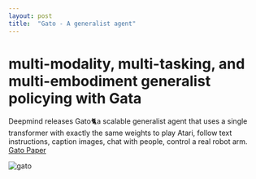 ```yaml
---
layout: post
title:  "Gato - A generalist agent"
---
```


#  multi-modality, multi-tasking, and multi-embodiment generalist policying with Gata

Deepmind releases Gato🐈a scalable generalist agent that uses a single transformer with exactly the same weights to play Atari, follow text instructions, caption images, chat with people, control a real robot arm.
[Gato Paper](https://storage.googleapis.com/deepmind-media/A%20Generalist%20Agent/Generalist%20Agent.pdf)

![gato](/assets/gato.jpeg)
